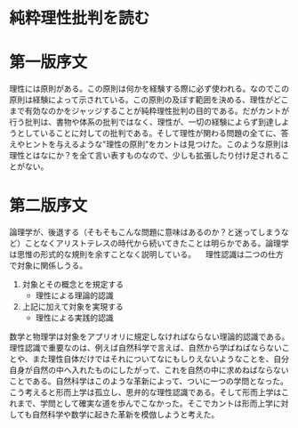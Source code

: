 # 純粋理性批判を読む
# 第一版序文
 理性には原則がある。この原則は何かを経験する際に必ず使われる。なのでこの原則は経験によって示されている。この原則の及ぼす範囲を決める、理性がどこまで有効なのかをジャッジすることが純粋理性批判の目的である。だがカントが行う批判は、書物や体系の批判ではなく、理性が、一切の経験によらず到達しようとしていることに対しての批判である。そして理性が関わる問題の全てに、答えやヒントを与えるような"理性の原則”をカントは見つけた。このような原則は理性とはなにか？を全て言い表すものなので、少しも拡張したり付け足されることがない。
 # 第二版序文
論理学が、後退する（そもそもこんな問題に意味はあるのか？と迷ってしまうなど）ことなくアリストテレスの時代から続いてきたことは明らかである。論理学は思惟の形式的な規則を余すことなく説明している。
　理性認識は二つの仕方で対象に関係しうる。
1. 対象とその概念とを規定する
    - 理性による理論的認識
2. 上記に加えて対象を実現する
    - 理性による実践的認識

数学と物理学は対象をアプリオリに規定しなければならない理論的認識である。理性認識で重要なのは、例えば自然科学で言えば、自然から学ばねばならないことや、また理性自体だけではそれについてなにもしりえないようなことを、自分自身が自然の中へ入れたものにしたがって、これを自然の中に求めねばならないことである。自然科学はこのような革新によって、ついに一つの学問となった。こう考えると形而上学は孤立し、思弁的な理性認識である。そして形而上学はこれまで、学問として確実な道を歩んでこなかった。そこでカントは形而上学に対しても自然科学や数学に起きた革新を模倣しようと考えた。